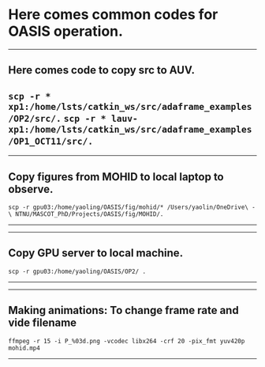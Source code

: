 # Here comes common codes for OASIS operation.

---
## Here comes code to copy src to AUV.

`scp -r * xp1:/home/lsts/catkin_ws/src/adaframe_examples/OP2/src/.`
`scp -r * lauv-xp1:/home/lsts/catkin_ws/src/adaframe_examples/OP1_OCT11/src/.`
` `
---

---
## Copy figures from MOHID to local laptop to observe.

`scp -r gpu03:/home/yaoling/OASIS/fig/mohid/* /Users/yaolin/OneDrive\ -\ NTNU/MASCOT_PhD/Projects/OASIS/fig/MOHID/.`

---

---
## Copy GPU server to local machine.
`scp -r gpu03:/home/yaoling/OASIS/OP2/ .`

---

---
## Making animations: To change frame rate and vide filename

`ffmpeg -r 15 -i P_%03d.png -vcodec libx264 -crf 20 -pix_fmt yuv420p mohid.mp4`

---
